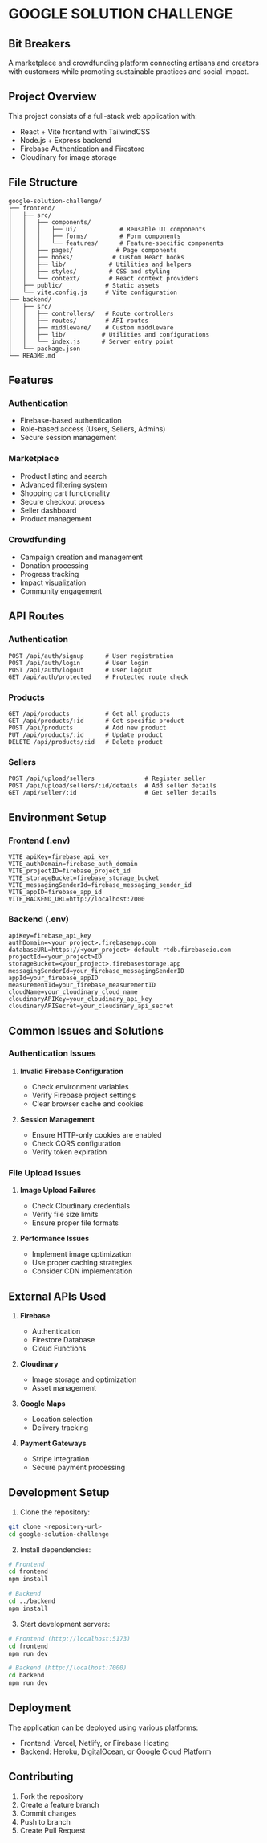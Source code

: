 # GOOGLE SOLUTION CHALLENGE
## Bit Breakers

A marketplace and crowdfunding platform connecting artisans and creators with customers while promoting sustainable practices and social impact.

## Project Overview

This project consists of a full-stack web application with:
- React + Vite frontend with TailwindCSS
- Node.js + Express backend
- Firebase Authentication and Firestore
- Cloudinary for image storage

## File Structure

```
google-solution-challenge/
├── frontend/
│   ├── src/
│   │   ├── components/
│   │   │   ├── ui/            # Reusable UI components
│   │   │   ├── forms/         # Form components
│   │   │   └── features/      # Feature-specific components
│   │   ├── pages/            # Page components
│   │   ├── hooks/           # Custom React hooks
│   │   ├── lib/            # Utilities and helpers
│   │   ├── styles/         # CSS and styling
│   │   └── context/        # React context providers
│   ├── public/            # Static assets
│   └── vite.config.js     # Vite configuration
├── backend/
│   ├── src/
│   │   ├── controllers/   # Route controllers
│   │   ├── routes/        # API routes
│   │   ├── middleware/    # Custom middleware
│   │   ├── lib/          # Utilities and configurations
│   │   └── index.js      # Server entry point
│   └── package.json
└── README.md
```

## Features

### Authentication
- Firebase-based authentication
- Role-based access (Users, Sellers, Admins)
- Secure session management

### Marketplace
- Product listing and search
- Advanced filtering system
- Shopping cart functionality
- Secure checkout process
- Seller dashboard
- Product management

### Crowdfunding
- Campaign creation and management
- Donation processing
- Progress tracking
- Impact visualization
- Community engagement

## API Routes

### Authentication
```http
POST /api/auth/signup      # User registration
POST /api/auth/login       # User login
POST /api/auth/logout      # User logout
GET /api/auth/protected    # Protected route check
```

### Products
```http
GET /api/products          # Get all products
GET /api/products/:id      # Get specific product
POST /api/products         # Add new product
PUT /api/products/:id      # Update product
DELETE /api/products/:id   # Delete product
```

### Sellers
```http
POST /api/upload/sellers              # Register seller
POST /api/upload/sellers/:id/details  # Add seller details
GET /api/seller/:id                   # Get seller details
```

## Environment Setup

### Frontend (.env)
```env
VITE_apiKey=firebase_api_key
VITE_authDomain=firebase_auth_domain
VITE_projectID=firebase_project_id
VITE_storageBucket=firebase_storage_bucket
VITE_messagingSenderId=firebase_messaging_sender_id
VITE_appID=firebase_app_id
VITE_BACKEND_URL=http://localhost:7000
```

### Backend (.env)
```env
apiKey=firebase_api_key
authDomain=<your_project>.firebaseapp.com
databaseURL=https://<your_project>-default-rtdb.firebaseio.com
projectId=<your_project>ID
storageBucket=<your_project>.firebasestorage.app
messagingSenderId=your_firebase_messagingSenderID
appId=your_firebase_appID
measurementId=your_firebase_measurementID
cloudName=your_cloudinary_cloud_name
cloudinaryAPIKey=your_cloudinary_api_key
cloudinaryAPISecret=your_cloudinary_api_secret
```

## Common Issues and Solutions

### Authentication Issues
1. **Invalid Firebase Configuration**
   - Check environment variables
   - Verify Firebase project settings
   - Clear browser cache and cookies

2. **Session Management**
   - Ensure HTTP-only cookies are enabled
   - Check CORS configuration
   - Verify token expiration

### File Upload Issues
1. **Image Upload Failures**
   - Check Cloudinary credentials
   - Verify file size limits
   - Ensure proper file formats

2. **Performance Issues**
   - Implement image optimization
   - Use proper caching strategies
   - Consider CDN implementation

## External APIs Used

1. **Firebase**
   - Authentication
   - Firestore Database
   - Cloud Functions

2. **Cloudinary**
   - Image storage and optimization
   - Asset management

3. **Google Maps**
   - Location selection
   - Delivery tracking

4. **Payment Gateways**
   - Stripe integration
   - Secure payment processing

## Development Setup

1. Clone the repository:
```bash
git clone <repository-url>
cd google-solution-challenge
```

2. Install dependencies:
```bash
# Frontend
cd frontend
npm install

# Backend
cd ../backend
npm install
```

3. Start development servers:
```bash
# Frontend (http://localhost:5173)
cd frontend
npm run dev

# Backend (http://localhost:7000)
cd backend
npm run dev
```

## Deployment

The application can be deployed using various platforms:
- Frontend: Vercel, Netlify, or Firebase Hosting
- Backend: Heroku, DigitalOcean, or Google Cloud Platform

## Contributing

1. Fork the repository
2. Create a feature branch
3. Commit changes
4. Push to branch
5. Create Pull Request


